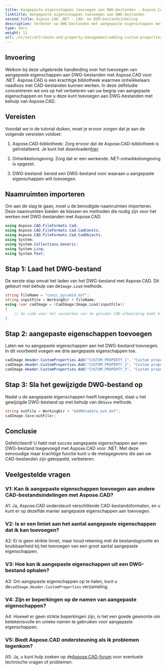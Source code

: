 ```yaml
---
title: Aangepaste eigenschappen toevoegen aan DWG-bestanden - Aspose.CAD-handleiding
linktitle: Aangepaste eigenschappen toevoegen aan DWG-bestanden
second_title: Aspose.CAD .NET - CAD- en BIM-bestandsindeling
description: Verbeter uw DWG-bestanden met aangepaste eigenschappen met Aspose.CAD voor .NET. Volg onze stapsgewijze handleiding om moeiteloos betekenisvolle metadata toe te voegen.
type: docs
weight: 11
url: /nl/net/attribute-and-property-management/adding-custom-properties-to-dwg/
---
```

## Invoering

Welkom bij deze uitgebreide handleiding over het toevoegen van aangepaste eigenschappen aan DWG-bestanden met Aspose.CAD voor .NET. Aspose.CAD is een krachtige bibliotheek waarmee ontwikkelaars naadloos met CAD-bestanden kunnen werken. In deze zelfstudie concentreren we ons op het verbeteren van uw begrip van aangepaste eigenschappen en hoe u deze kunt toevoegen aan DWG-bestanden met behulp van Aspose.CAD.

## Vereisten

Voordat we in de tutorial duiken, moet je ervoor zorgen dat je aan de volgende vereisten voldoet:

1.  Aspose.CAD-bibliotheek: Zorg ervoor dat de Aspose.CAD-bibliotheek is geïnstalleerd. Je kunt het downloaden[hier](https://releases.aspose.com/cad/net/).

2. Ontwikkelomgeving: Zorg dat er een werkende .NET-ontwikkelomgeving is opgezet.

3. DWG-bestand: bereid een DWG-bestand voor waaraan u aangepaste eigenschappen wilt toevoegen.

## Naamruimten importeren

Om aan de slag te gaan, moet u de benodigde naamruimten importeren. Deze naamruimten bieden de klassen en methoden die nodig zijn voor het werken met DWG-bestanden met Aspose.CAD.

```csharp
using Aspose.CAD.FileFormats.Cad;
using Aspose.CAD.FileFormats.Cad.CadConsts;
using Aspose.CAD.FileFormats.Cad.CadObjects;
using System;
using System.Collections.Generic;
using System.Linq;
using System.Text;
```

## Stap 1: Laad het DWG-bestand

 De eerste stap omvat het laden van het DWG-bestand met Aspose.CAD. Dit gebeurt met behulp van de`Image.Load` methode.

```csharp
string fileName = "conic_pyramid.dxf";
string inputFile = WorkingDir + fileName;
using (var cadImage = (CadImage)Image.Load(inputFile))
{
    // Uw code voor het verwerken van de geladen CAD-afbeelding komt hier
}
```

## Stap 2: aangepaste eigenschappen toevoegen

Laten we nu aangepaste eigenschappen aan het DWG-bestand toevoegen. In dit voorbeeld voegen we drie aangepaste eigenschappen toe.

```csharp
cadImage.Header.CustomProperties.Add("CUSTOM_PROPERTY_1", "Custom property test 1");
cadImage.Header.CustomProperties.Add("CUSTOM_PROPERTY_2", "Custom property test 2");
cadImage.Header.CustomProperties.Add("CUSTOM_PROPERTY_3", "Custom property test 3");
```

## Stap 3: Sla het gewijzigde DWG-bestand op

 Nadat u de aangepaste eigenschappen heeft toegevoegd, slaat u het gewijzigde DWG-bestand op met behulp van de`Save` methode.

```csharp
string outFile = WorkingDir + "AddMetadata_out.dxf";
cadImage.Save(outFile);
```

## Conclusie

Gefeliciteerd! U hebt met succes aangepaste eigenschappen aan een DWG-bestand toegevoegd met Aspose.CAD voor .NET. Met deze eenvoudige maar krachtige functie kunt u de metagegevens die aan uw CAD-bestanden zijn gekoppeld, verbeteren.

## Veelgestelde vragen

### V1: Kan ik aangepaste eigenschappen toevoegen aan andere CAD-bestandsindelingen met Aspose.CAD?

A1: Ja, Aspose.CAD ondersteunt verschillende CAD-bestandsformaten, en u kunt er op dezelfde manier aangepaste eigenschappen aan toevoegen.

### V2: Is er een limiet aan het aantal aangepaste eigenschappen dat ik kan toevoegen?

A2: Er is geen strikte limiet, maar houd rekening met de bestandsgrootte en bruikbaarheid bij het toevoegen van een groot aantal aangepaste eigenschappen.

### V3: Hoe kan ik aangepaste eigenschappen uit een DWG-bestand ophalen?

 A3: Om aangepaste eigenschappen op te halen, kunt u de`cadImage.Header.CustomProperties` verzameling.

### V4: Zijn er beperkingen op de namen van aangepaste eigenschappen?

A4: Hoewel er geen strikte beperkingen zijn, is het een goede gewoonte om betekenisvolle en unieke namen te gebruiken voor aangepaste eigenschappen.

### V5: Biedt Aspose.CAD ondersteuning als ik problemen tegenkom?

 A5: Ja, u kunt hulp zoeken op de[Aspose.CAD-forum](https://forum.aspose.com/c/cad/19) voor eventuele technische vragen of problemen.